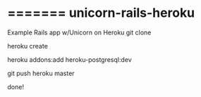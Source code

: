 =======
unicorn-rails-heroku
====================

Example Rails app w/Unicorn on Heroku
git clone

heroku create

heroku addons:add heroku-postgresql:dev

git push heroku master

done!

